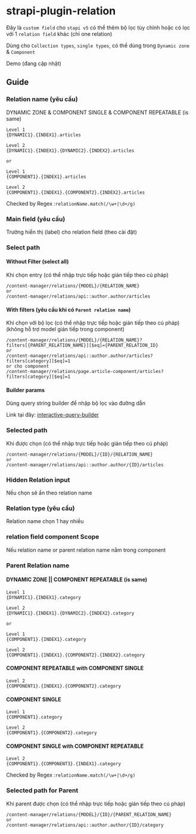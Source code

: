 # strapi-plugin-relation

Đây là `custom field` cho `stapi v5` có thể thêm bộ lọc tùy chỉnh hoặc có lọc với 1 `relation field` khác (chỉ one relation)

Dùng cho `Collection types`, `single types`, có thể dùng trong `Dynamic zone` & `Component`

Demo (đang cập nhật)

## Guide

### Relation name (yêu cầu)

DYNAMIC ZONE & COMPONENT SINGLE & COMPONENT REPEATABLE (is same)

```
Level 1
{DYNAMIC1}.{INDEX1}.articles

Level 2
{DYNAMIC1}.{INDEX1}.{DYNAMIC2}.{INDEX2}.articles

or

Level 1
{COMPONENT1}.{INDEX1}.articles

Level 2
{COMPONENT1}.{INDEX1}.{COMPONENT2}.{INDEX2}.articles
```

Checked by Regex :`relationName.match(/\w+|\d+/g)`

### Main field (yêu cầu)

Trường hiển thị (label) cho relation field (theo cài đặt)

### Select path

#### Without Filter (select all)

Khi chọn entry (có thể nhập trực tiếp hoặc gián tiếp theo cú pháp)

```
/content-manager/relations/{MODEL}/{RELATION_NAME}
or
/content-manager/relations/api::author.author/articles
```

#### With filters (yêu cầu khi có `Parent relation name`)

Khi chọn với bộ lọc (có thể nhập trực tiếp hoặc gián tiếp theo cú pháp) (không hỗ trợ model gián tiếp trong component)

```
/content-manager/relations/{MODEL}/{RELATION_NAME}?filters[{PARENT_RELATION_NAME}][$eq]={PARENT_RELATION_ID}
or
/content-manager/relations/api::author.author/articles?filters[category][$eq]=1
or cho component
/content-manager/relations/page.article-component/articles?filters[category][$eq]=1
```

#### Builder params

Dùng query string builder để nhập bộ lọc vào đường dẫn

Link tại đây: [interactive-query-builder](https://docs.strapi.io/dev-docs/api/rest/interactive-query-builder)

### Selected path

Khi được chọn (có thể nhập trực tiếp hoặc gián tiếp theo cú pháp)

```
/content-manager/relations/{MODEL}/{ID}/{RELATION_NAME}
or
/content-manager/relations/api::author.author/{ID}/articles
```

### Hidden Relation input

Nếu chọn sẽ ẩn theo relation name

### Relation type (yêu cầu)

Relation name chọn 1 hay nhiều

### relation field component Scope

Nếu relation name or parent relation name nằm trong component

### Parent Relation name

#### DYNAMIC ZONE || COMPONENT REPEATABLE (is same)

```
Level 1
{DYNAMIC1}.{INDEX1}.category

Level 2
{DYNAMIC1}.{INDEX1}.{DYNAMIC2}.{INDEX2}.category

or

Level 1
{COMPONENT1}.{INDEX1}.category

Level 2
{COMPONENT1}.{INDEX1}.{COMPONENT2}.{INDEX2}.category
```

#### COMPONENT REPEATABLE with COMPONENT SINGLE

```
Level 2
{COMPONENT1}.{INDEX1}.{COMPONENT2}.category
```

#### COMPONENT SINGLE

```
Level 1
{COMPONENT1}.category

Level 2
{COMPONENT1}.{COMPONENT2}.category
```

#### COMPONENT SINGLE with COMPONENT REPEATABLE

```
Level 2
{COMPONENT1}.{COMPONENT3}.{INDEX1}.category
```

Checked by Regex :`relationName.match(/\w+|\d+/g)`

### Selected path for Parent

Khi parent được chọn (có thể nhập trực tiếp hoặc gián tiếp theo cú pháp)

```
/content-manager/relations/{MODEL}/{ID}/{PARENT_RELATION_NAME}
or
/content-manager/relations/api::author.author/{ID}/category
```
